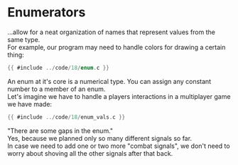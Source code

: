 # Enumerators

...allow for a neat organization of names that represent values from the same
type.  
For example, our program may need to handle colors for drawing a certain thing:

```c
{{ #include ../code/18/enum.c }}
```

An enum at it's core is a numerical type. You can assign any constant number to
a member of an enum.  
Let's imagine we have to handle a players interactions in a multiplayer game we
have made:  

```c
{{ #include ../code/18/enum_vals.c }}
```

"There are some gaps in the enum."  
Yes, because we planned only so many different signals so far.  
In case we need to add one or two more "combat signals", we don't need to worry
about shoving all the other signals after that back.  
